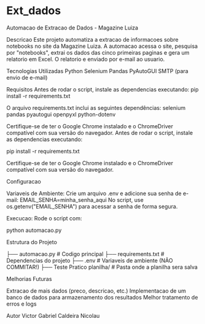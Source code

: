# Ext_dados
Automacao de Extracao de Dados - Magazine Luiza

Descricao
Este projeto automatiza a extracao de informacoes sobre notebooks no site da Magazine Luiza. A automacao acessa o site, pesquisa por "notebooks", extrai os dados das cinco primeiras paginas e gera um relatorio em Excel. O relatorio e enviado por e-mail ao usuario.

Tecnologias Utilizadas
Python
Selenium
Pandas
PyAutoGUI
SMTP (para envio de e-mail)

Requisitos
Antes de rodar o script, instale as dependencias executando:
pip install -r requirements.txt

O arquivo requirements.txt inclui as seguintes dependências:
selenium
pandas
pyautogui
openpyxl
python-dotenv

Certifique-se de ter o Google Chrome instalado e o ChromeDriver compatível com sua versão do navegador.
Antes de rodar o script, instale as dependencias executando:

pip install -r requirements.txt

Certifique-se de ter o Google Chrome instalado e o ChromeDriver compatível com sua versão do navegador.

Configuracao

Variaveis de Ambiente:
Crie um arquivo .env e adicione sua senha de e-mail:
EMAIL_SENHA=minha_senha_aqui
No script, use os.getenv("EMAIL_SENHA") para acessar a senha de forma segura.

Execucao:
Rode o script com:

python automacao.py

Estrutura do Projeto

├── automacao.py         # Codigo principal
├── requirements.txt     # Dependencias do projeto
├── .env                 # Variaveis de ambiente (NÃO COMMITAR!)
├── Teste Pratico planilha/ # Pasta onde a planilha sera salva

Melhorias Futuras

Extracao de mais dados (preco, descricao, etc.)
Implementacao de um banco de dados para armazenamento dos resultados
Melhor tratamento de erros e logs

Autor
Victor Gabriel Caldeira Nicolau


